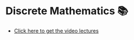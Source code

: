 # Discrete Mathematics 📚
- [Click here to get the video lectures](https://drive.google.com/drive/folders/10pe6B0eO0aFQmrG1HN21rEurzojHzHdO?usp=sharing)